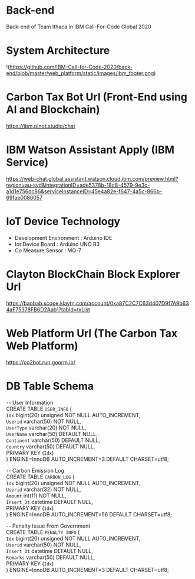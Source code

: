 # Back-end
Back-end of Team Ithaca in IBM Call-For-Code Global 2020

# System Architecture
!(https://github.com/IBM-Call-for-Code-2020/back-end/blob/master/web_platform/static/images/ibm_footer.png)


# Carbon Tax Bot Url (Front-End using AI and Blockchain)
https://ibm.pinot.studio/chat

# IBM Watson Assistant Apply (IBM Service)
https://web-chat.global.assistant.watson.cloud.ibm.com/preview.html?region=au-syd&integrationID=ade5378b-18c8-4579-9e3c-a1d1e756dc86&serviceInstanceID=45e4a82e-f647-4a5c-866b-69fae0086057

# IoT Device Technology
- Development Environment : Arduino IDE  
- Iot Device Board : Arduino UNO R3  
- Co Measure Sensor : MQ-7  

# Clayton BlockChain Block Explorer Url
https://baobab.scope.klaytn.com/account/0xa87C2C7C63d407D9f7A9b634aF75378FB6D2Aab1?tabId=txList

# Web Platform Url (The Carbon Tax Web Platform)
https://co2bot.run.goorm.io/

# DB Table Schema
-- User Information  
CREATE TABLE `USER_INFO` (  
  `Idx` bigint(20) unsigned NOT NULL AUTO_INCREMENT,  
  `Userid` varchar(50) NOT NULL,  
  `UserType` varchar(20) NOT NULL,  
  `UserName` varchar(50) DEFAULT NULL,  
  `Continent` varchar(50) DEFAULT NULL,  
  `Country` varchar(50) DEFAULT NULL,  
  PRIMARY KEY (`Idx`)  
) ENGINE=InnoDB AUTO_INCREMENT=3 DEFAULT CHARSET=utf8;  

-- Carbon Emission Log  
CREATE TABLE `CARBON_LOG` (  
  `Idx` bigint(20) unsigned NOT NULL AUTO_INCREMENT,  
  `Userid` varchar(32) NOT NULL,  
  `Amount` int(11) NOT NULL,  
  `Insert_Dt` datetime DEFAULT NULL,  
  PRIMARY KEY (`Idx`)  
) ENGINE=InnoDB AUTO_INCREMENT=56 DEFAULT CHARSET=utf8;  

-- Penalty Issue From Government  
CREATE TABLE `PENALTY_INFO` (  
  `Idx` bigint(20) unsigned NOT NULL AUTO_INCREMENT,  
  `Userid` varchar(50) NOT NULL,  
  `Insert_Dt` datetime DEFAULT NULL,  
  `Remarks` varchar(50) DEFAULT NULL,  
  PRIMARY KEY (`Idx`)  
) ENGINE=InnoDB AUTO_INCREMENT=3 DEFAULT CHARSET=utf8;  
